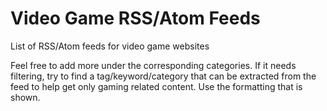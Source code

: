 # Video Game RSS/Atom Feeds
List of RSS/Atom feeds for video game websites

Feel free to add more under the corresponding categories. If it needs filtering, try to find a tag/keyword/category that can be extracted from the feed to help get only gaming related content. Use the formatting that is shown.
